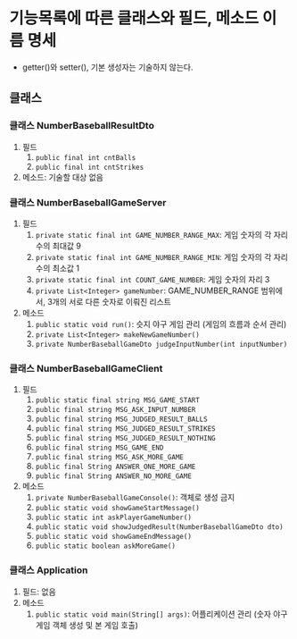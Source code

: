 # 기능목록에 따른 클래스와 필드, 메소드 이름 명세

- getter()와 setter(), 기본 생성자는 기술하지 않는다.

## 클래스

### 클래스 NumberBaseballResultDto

1. 필드
    1. `public final int cntBalls`
    2. `public final int cntStrikes`
2. 메소드: 기술할 대상 없음

### 클래스 NumberBaseballGameServer

1. 필드
    1. `private static final int GAME_NUMBER_RANGE_MAX`: 게임 숫자의 각 자리 수의 최대값 9
    2. `private static final int GAME_NUMBER_RANGE_MIN`: 게임 숫자의 각 자리 수의 최소값 1
    3. `private static final int COUNT_GAME_NUMBER`: 게임 숫자의 자리 3
    4. `private List<Integer> gameNumber`: GAME_NUMBER_RANGE 범위에서, 3개의 서로 다른 숫자로 이뤄진 리스트 
2. 메소드
    1. `public static void run()`: 슷지 야구 게임 관리 (게임의 흐름과 순서 관리)
    2. `private List<Integer> makeNewGameNumber()`
    3. `private NumberBaseballGameDto judgeInputNumber(int inputNumber)`

### 클래스 NumberBaseballGameClient

1. 필드
    1. `public static final string MSG_GAME_START`
    2. `public final string MSG_ASK_INPUT_NUMBER`
    3. `public final string MSG_JUDGED_RESULT_BALLS`
    4. `public final string MSG_JUDGED_RESULT_STRIKES`
    5. `public final string MSG_JUDGED_RESULT_NOTHING`
    6. `public final string MSG_GAME_END`
    7. `public final string MSG_ASK_MORE_GAME`
    8. `public final String ANSWER_ONE_MORE_GAME`
    9. `public final String ANSWER_NO_MORE_GAME`
2. 메소드
    1. `private NumberBaseballGameConsole()`: 객체로 생성 금지
    2. `public static void showGameStartMessage()`
    3. `public static int askPlayerGameNumber()`
    4. `public static void showJudgedResult(NumberBaseballGameDto dto)`
    5. `public static void showGameEndMessage()`
    6. `public static boolean askMoreGame()`

### 클래스 Application

1. 필드: 없음
2. 메소드
    1. `public static void main(String[] args)`: 어플리케이션 관리 (숫자 야구 게임 객체 생성 및 본 게임 호출)
